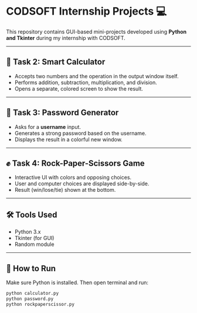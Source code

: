 # CODSOFT Internship Projects 💻

This repository contains GUI-based mini-projects developed using **Python and Tkinter** during my internship with CODSOFT.

---

## 🧮 Task 2: Smart Calculator
- Accepts two numbers and the operation in the output window itself.
- Performs addition, subtraction, multiplication, and division.
- Opens a separate, colored screen to show the result.

---

## 🔐 Task 3: Password Generator
- Asks for a **username** input.
- Generates a strong password based on the username.
- Displays the result in a colorful new window.

---

## ✊ Task 4: Rock-Paper-Scissors Game
- Interactive UI with colors and opposing choices.
- User and computer choices are displayed side-by-side.
- Result (win/lose/tie) shown at the bottom.

---

## 🛠️ Tools Used
- Python 3.x
- Tkinter (for GUI)
- Random module

---

## 🏃 How to Run
Make sure Python is installed. Then open terminal and run:

```bash
python calculator.py
python password.py
python rockpaperscissor.py
